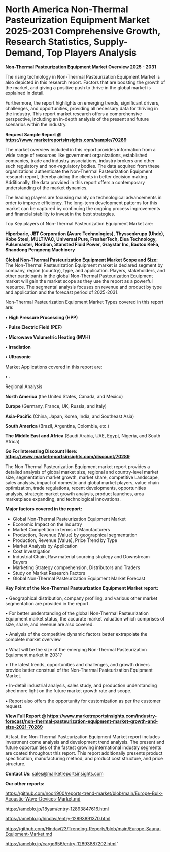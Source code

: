 # North America Non-Thermal Pasteurization Equipment Market 2025-2031 Comprehensive Growth, Research Statistics, Supply-Demand,  Top Players Analysis

<Strong> Non-Thermal Pasteurization Equipment Market Overview 2025 - 2031</strong>

The rising technology in Non-Thermal Pasteurization Equipment Market is also depicted in this research report. Factors that are boosting the growth of the market, and giving a positive push to thrive in the global market is explained in detail.

Furthermore, the report highlights on emerging trends, significant drivers, challenges, and opportunities, providing all necessary data for thriving in the industry. This report market research offers a comprehensive perspective, including an in-depth analysis of the present and future scenarios within the industry.

<strong>Request Sample Report @ <a href=https://www.marketreportsinsights.com/sample/70289>https://www.marketreportsinsights.com/sample/70289</a></strong>

The market overview included in this report provides information from a wide range of resources like government organizations, established companies, trade and industry associations, industry brokers and other such regulatory and non-regulatory bodies. The data acquired from these organizations authenticate the Non-Thermal Pasteurization Equipment research report, thereby aiding the clients in better decision making. Additionally, the data provided in this report offers a contemporary understanding of the market dynamics.

The leading players are focusing mainly on technological advancements in order to improve efficiency. The long-term development patterns for this market can be captured by continuing the ongoing process improvements and financial stability to invest in the best strategies.

Top Key players of Non-Thermal Pasteurization Equipment Market are:

<strong>Hiperbaric, JBT Corporation (Avure Technologies), Thyssenkrupp (Uhde), Kobe Steel, MULTIVAC, Universal Pure, FresherTech, Elea Technology, Pulsemaster, Nordion, Stansted Fluid Power, Graystar Inc, Baotou KeFa, Shandong Pengneng Machinery</strong>

<strong><b>Global Non-Thermal Pasteurization Equipment Market Scope and Size:</b></strong>
The Non-Thermal Pasteurization Equipment market is declared segment by company, region (country), type, and application. Players, stakeholders, and other participants in the global Non-Thermal Pasteurization Equipment market will gain the market scope as they use the report as a powerful resource. The segmental analysis focuses on revenue and product by type and application and the forecast period of 2025-2031.

Non-Thermal Pasteurization Equipment Market Types covered in this report are:

<strong>• High Pressure Processing (HPP)

• Pulse Electric Field (PEF)

• Microwave Volumetric Heating (MVH)

• Irradiation

• Ultrasonic</strong>

Market Applications covered in this report are:

<strong>• .</strong> 

Regional Analysis

<strong>North America</strong> (the United States, Canada, and Mexico)

<strong>Europe</strong> (Germany, France, UK, Russia, and Italy)

<strong>Asia-Pacific</strong> (China, Japan, Korea, India, and Southeast Asia)

<strong>South America</strong> (Brazil, Argentina, Colombia, etc.)

<strong>The Middle East and Africa</strong> (Saudi Arabia, UAE, Egypt, Nigeria, and South Africa)

<strong>Go For Interesting Discount Here: <a href=https://www.marketreportsinsights.com/discount/70289>https://www.marketreportsinsights.com/discount/70289</a></strong>

The Non-Thermal Pasteurization Equipment market report provides a detailed analysis of global market size, regional and country-level market size, segmentation market growth, market share, competitive Landscape, sales analysis, impact of domestic and global market players, value chain optimization, trade regulations, recent developments, opportunities analysis, strategic market growth analysis, product launches, area marketplace expanding, and technological innovations.

<strong><b>Major factors covered in the report:</b></strong>
<ul>
  <li>Global Non-Thermal Pasteurization Equipment Market </li>
  <li>Economic Impact on the Industry</li>
  <li>Market Competition in terms of Manufacturers</li>
  <li>Production, Revenue (Value) by geographical segmentation</li>
  <li>Production, Revenue (Value), Price Trend by Type</li>
  <li>Market Analysis by Application</li>
  <li>Cost Investigation</li>
  <li>Industrial Chain, Raw material sourcing strategy and Downstream Buyers</li>
  <li>Marketing Strategy comprehension, Distributors and Traders</li>
  <li>Study on Market Research Factors</li>
  <li>Global Non-Thermal Pasteurization Equipment Market Forecast</li>
</ul>

<strong><b>Key Point of the Non-Thermal Pasteurization Equipment Market report:</b></strong>

• Geographical distribution, company profiling, and various other market segmentation are provided in the report.

• For better understanding of the global Non-Thermal Pasteurization Equipment market status, the accurate market valuation which comprises of size, share, and revenue are also covered.

• Analysis of the competitive dynamic factors better extrapolate the complete market overview

• What will be the size of the emerging Non-Thermal Pasteurization Equipment market in 2031?

• The latest trends, opportunities and challenges, and growth drivers provide better construal of the Non-Thermal Pasteurization Equipment Market.

• In-detail industrial analysis, sales study, and production understanding shed more light on the future market growth rate and scope.

• Report also offers the opportunity for customization as per the customer request.

<strong><b>View Full Report @ <a href=https://www.marketreportsinsights.com/industry-forecast/non-thermal-pasteurization-equipment-market-growth-and-size-2021-70289>https://www.marketreportsinsights.com/industry-forecast/non-thermal-pasteurization-equipment-market-growth-and-size-2021-70289</a></b></strong>


At last, the Non-Thermal Pasteurization Equipment Market report includes investment come analysis and development trend analysis. The present and future opportunities of the fastest growing international industry segments are coated throughout this report. This report additionally presents product specification, manufacturing method, and product cost structure, and price structure.

<strong>Contact Us:</strong>
sales@marketreportsinsights.com

<strong>Our other reports:</strong>

<a href=https://github.com/noori900/reports-trend-market/blob/main/Europe-Bulk-Acoustic-Wave-Devices-Market.md>https://github.com/noori900/reports-trend-market/blob/main/Europe-Bulk-Acoustic-Wave-Devices-Market.md</a>

<a href=https://ameblo.jp/18yam/entry-12893847616.html>https://ameblo.jp/18yam/entry-12893847616.html</a>

<a href=https://ameblo.jp/hindavi/entry-12893891370.html>https://ameblo.jp/hindavi/entry-12893891370.html</a>

<a href=https://github.com/Hindavi23/Trending-Reports/blob/main/Europe-Sauna-Equipment-Market.md>https://github.com/Hindavi23/Trending-Reports/blob/main/Europe-Sauna-Equipment-Market.md</a>

<a href=https://ameblo.jp/cargo656/entry-12893887202.html>https://ameblo.jp/cargo656/entry-12893887202.html</a>"

